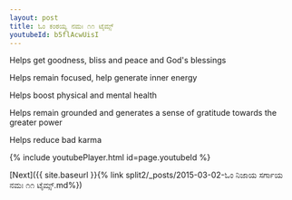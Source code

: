 ```yaml
---
layout: post
title: ಓಂ ಕಂಠಯ್ಯ ನಮಃ ೧೧ ಟೈಮ್ಸ್
youtubeId: b5flAcwUisI
---
```

 
 
Helps get goodness, bliss and peace and God's blessings
 
Helps remain focused, help generate inner energy 
 
Helps boost physical and mental health 
 
Helps remain grounded and generates a sense of gratitude towards the greater power 
 
Helps reduce bad karma
 
 
 
 


{% include youtubePlayer.html id=page.youtubeId %}
 
[Next]({{ site.baseurl }}{% link  split2/_posts/2015-03-02-ಓಂ ನಿಜಾಯ ಸರ್ಗಾಯ ನಮಃ ೧೧ ಟೈಮ್ಸ್.md%})
 
